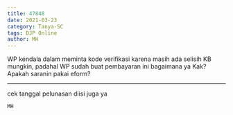 ```yaml
---
title: 47848
date: 2021-03-23
category: Tanya-SC
tags: DJP Online
author: MH
---
```


WP kendala dalam meminta kode verifikasi karena masih ada selisih KB mungkin, padahal WP sudah buat pembayaran ini bagaimana ya Kak? Apakah saranin pakai eform?

---

cek tanggal pelunasan diisi juga ya

`MH`
